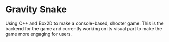 # Gravity Snake
 Using C++ and Box2D to make a console-based, shooter game. This is the backend for the game and currently working on its visual part to make the game more engaging for users.

